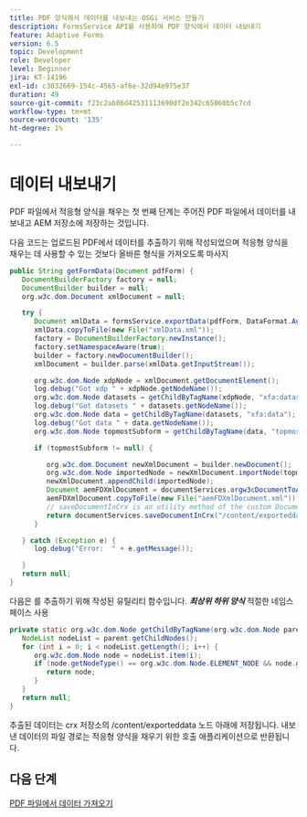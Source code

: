 ```yaml
---
title: PDF 양식에서 데이터를 내보내는 OSGi 서비스 만들기
description: FormsService API를 사용하여 PDF 양식에서 데이터 내보내기
feature: Adaptive Forms
version: 6.5
topic: Development
role: Developer
level: Beginner
jira: KT-14196
exl-id: c3032669-154c-4565-af6e-32d94e975e37
duration: 49
source-git-commit: f23c2ab86d42531113690df2e342c65060b5c7cd
workflow-type: tm+mt
source-wordcount: '135'
ht-degree: 1%

---
```


# 데이터 내보내기

PDF 파일에서 적응형 양식을 채우는 첫 번째 단계는 주어진 PDF 파일에서 데이터를 내보내고 AEM 저장소에 저장하는 것입니다.

다음 코드는 업로드된 PDF에서 데이터를 추출하기 위해 작성되었으며 적응형 양식을 채우는 데 사용할 수 있는 것보다 올바른 형식을 가져오도록 마사지

```java
public String getFormData(Document pdfForm) {
   DocumentBuilderFactory factory = null;
   DocumentBuilder builder = null;
   org.w3c.dom.Document xmlDocument = null;

   try {
      Document xmlData = formsService.exportData(pdfForm, DataFormat.Auto);
      xmlData.copyToFile(new File("xmlData.xml"));
      factory = DocumentBuilderFactory.newInstance();
      factory.setNamespaceAware(true);
      builder = factory.newDocumentBuilder();
      xmlDocument = builder.parse(xmlData.getInputStream());

      org.w3c.dom.Node xdpNode = xmlDocument.getDocumentElement();
      log.debug("Got xdp " + xdpNode.getNodeName());
      org.w3c.dom.Node datasets = getChildByTagName(xdpNode, "xfa:datasets");
      log.debug("Got datasets " + datasets.getNodeName());
      org.w3c.dom.Node data = getChildByTagName(datasets, "xfa:data");
      log.debug("Got data " + data.getNodeName());
      org.w3c.dom.Node topmostSubform = getChildByTagName(data, "topmostSubform");

      if (topmostSubform != null) {

         org.w3c.dom.Document newXmlDocument = builder.newDocument();
         org.w3c.dom.Node importedNode = newXmlDocument.importNode(topmostSubform, true);
         newXmlDocument.appendChild(importedNode);
         Document aemFDXmlDocument = documentServices.orgw3cDocumentToAEMFDDocument(newXmlDocument);
         aemFDXmlDocument.copyToFile(new File("aemFDXmlDocument.xml"));
         // saveDocumentInCrx is an utility method of the custom DocumentServices service. 
         return documentServices.saveDocumentInCrx("/content/exporteddata", ".xml", aemFDXmlDocument);
      }

   } catch (Exception e) {
      log.debug("Error:  " + e.getMessage());

   }
   return null;
}
```

다음은 를 추출하기 위해 작성된 유틸리티 함수입니다. _**최상위 하위 양식**_ 적절한 네임스페이스 사용

```java
private static org.w3c.dom.Node getChildByTagName(org.w3c.dom.Node parent, String tagName) {
   NodeList nodeList = parent.getChildNodes();
   for (int i = 0; i < nodeList.getLength(); i++) {
      org.w3c.dom.Node node = nodeList.item(i);
      if (node.getNodeType() == org.w3c.dom.Node.ELEMENT_NODE && node.getNodeName().equals(tagName)) {
         return node;
      }
   }
   return null;
}
```

추출된 데이터는 crx 저장소의 /content/exporteddata 노드 아래에 저장됩니다. 내보낸 데이터의 파일 경로는 적응형 양식을 채우기 위한 호출 애플리케이션으로 반환됩니다.

## 다음 단계

[PDF 파일에서 데이터 가져오기](./populate-adaptive-form.md)

